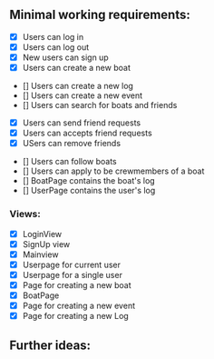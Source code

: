 ## Minimal working requirements:
- [x] Users can log in
- [x] Users can log out
- [x] New users can sign up
- [x] Users can create a new boat
- [] Users can create a new log
- [] Users can create a new event
- [] Users can search for boats and friends
- [x] Users can send friend requests
- [x] Users can accepts friend requests
- [x] USers can remove friends
- [] Users can follow boats
- [] Users can apply to be crewmembers of a boat
- [] BoatPage contains the boat's log
- [] UserPage contains the user's log

###  Views:
- [x] LoginView
- [x] SignUp view
- [x] Mainview
- [x] Userpage for current user
- [x] Userpage for a single user
- [x] Page for creating a new boat
- [x] BoatPage
- [x] Page for creating a new event
- [x] Page for creating a new Log

## Further ideas: 